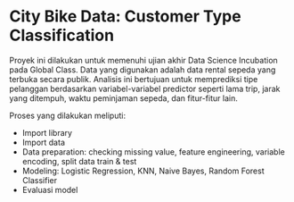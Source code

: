 # City Bike Data: Customer Type Classification

Proyek ini dilakukan untuk memenuhi ujian akhir Data Science Incubation pada Global Class. Data yang digunakan adalah data rental sepeda yang terbuka secara publik. Analisis ini bertujuan untuk memprediksi tipe pelanggan berdasarkan variabel-variabel predictor seperti lama trip, jarak yang ditempuh, waktu peminjaman sepeda, dan fitur-fitur lain.

Proses yang dilakukan meliputi:
- Import library
- Import data
- Data preparation: checking missing value, feature engineering, variable encoding, split data train & test
- Modeling: Logistic Regression, KNN, Naive Bayes, Random Forest Classifier
- Evaluasi model
